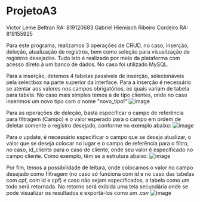 # ProjetoA3

Victor Leme Beltran RA: 819120683
Gabriel Hiemisch Ribeiro Cordeiro RA: 819155925

Para este programa, realizamos 3 operações de CRUD, no caso, inserção, deleção, atualização de registros, bem como seleção para visualização de registros desejados. Tudo isto é realizado por meio da plataforma com acesso direto à um banco de dados. No caso foi utilizado MySQL.

Para a inserção, detemos 4 tabelas passíveis de inserção, selecionáveis pela selectbox na parte superior da interface. Para a inserção é necessário se atentar aos valores nos campos obrigatórios, os quais variam de tabela para tabela. No caso mais simples temos a de tipo clientes, onde no caso inserimos um novo tipo com o nome "novo_tipo!"
![image](https://github.com/Hiemisch/ProjetoA3/assets/77108992/1701c8af-ab1f-459d-8c77-ab0b87422999)

Para as operações de deleção, basta especificar o campo de referência para filtragem (Campo) e o valor esperado para o campo em ordem de deletar somente o registro desejado, conforme no exemplo abaixo:
![image](https://github.com/Hiemisch/ProjetoA3/assets/77108992/30097646-1c25-430a-89d9-ba3ef5d5d396)

Para o update, é necessário especificar o campo que se deseja atualizar, o valor que se deseja colocar no lugar e o campo de referência para o filtro, no caso, id_cliente para o caso de cliente, onde seu valor é especificado no campo cliente. Como exemplo, têm se a estrutura abaixo:
![image](https://github.com/Hiemisch/ProjetoA3/assets/77108992/d0362dfe-8910-478b-a3d1-bda935053a05)

Por fim, temos a possibilidade de leitura, onde colocamos o valor no campo desejado como filtragem (no caso só funciona com id e no caso das tabelas com cpf, com id e cpf) e caso não sejam especificados, a tabela como um todo será retornada. No retorno será exibida uma tela secundária onde se pode visualizar os resultados e exportá-los como um .csv
![image](https://github.com/Hiemisch/ProjetoA3/assets/77108992/a07f4c32-a08e-4855-9a01-bcf7361a28dd)

